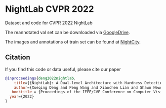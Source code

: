 # NightLab CVPR 2022
Dataset and code for CVPR 2022 NightLab

The reannotated val set can be downloaded via [GoogleDrive](https://drive.google.com/file/d/1EDhWx-fcS7pIIBGbu3TpebNrmyE08KzC/view?usp=sharing).

The images and annotations of train set can be found at [NightCity](https://dmcv.sjtu.edu.cn/people/phd/tanxin/NightCity/index.html).

## Citation
If you find this code or data useful, please cite our paper
```bibtex
@inproceedings{deng2022nightlab,
    title={{NightLab}: A Dual-level Architecture with Hardness Detection for Segmentation at Night},
    author={Xueqing Deng and Peng Wang and Xiaochen Lian and Shawn Newsam},
   booktitle = {Proceedings of the IEEE/CVF Conference on Computer Vision and Pattern Recognition (CVPR)},
  year={2022}
}
```
